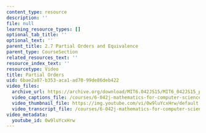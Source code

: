 ```yaml
---
content_type: resource
description: ''
file: null
learning_resource_types: []
optional_tab_title: ''
optional_text: ''
parent_title: 2.7 Partial Orders and Equivalence
parent_type: CourseSection
related_resources_text: ''
resource_index_text: ''
resourcetype: Video
title: Partial Orders
uid: 6bae2a87-b353-aca1-ad70-99de86deb422
video_files:
  archive_url: https://archive.org/download/MIT6.042JS15/MIT6_042JS15_partialorderpt_ipod.mp4
  video_captions_file: /courses/6-042j-mathematics-for-computer-science-spring-2015/cc3630bd785f563e913f1ef74a29e184_0w9luYcxHrw.vtt
  video_thumbnail_file: https://img.youtube.com/vi/0w9luYcxHrw/default.jpg
  video_transcript_file: /courses/6-042j-mathematics-for-computer-science-spring-2015/c7638d1001bcad0a4cd7103de0e3ddcf_0w9luYcxHrw.pdf
video_metadata:
  youtube_id: 0w9luYcxHrw
---
```


